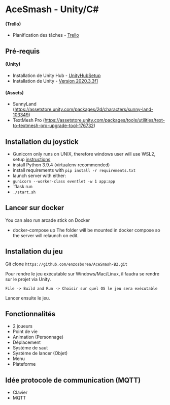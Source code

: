 # AceSmash - Unity/C#

#### (Trello) 
* Planification des tâches - [Trello](https://trello.com/b/WByZtZO1/acesmash) 

## Pré-requis

#### (Unity)

* Installation de Unity Hub - [UnityHubSetup](https://public-cdn.cloud.unity3d.com/hub/prod/UnityHubSetup.exe?_gl=1*3wa2xf*_ga*NDU3MzUxMDgxLjE2MjE5NTU5OTI.*_ga_1S78EFL1W5*MTYyMTk2MDAzMy4yLjEuMTYyMTk2MDAzOS41NA..&_ga=2.12565108.1134175248.1621955992-457351081.1621955992)
* Installation de Unity - [Version 2020.3.3f1](https://unity3d.com/fr/get-unity/download?thank-you=update&download_nid=64639&os=Win)

#### (Assets)

* SunnyLand (https://assetstore.unity.com/packages/2d/characters/sunny-land-103349)
* TextMesh Pro (https://assetstore.unity.com/packages/tools/utilities/text-to-textmesh-pro-upgrade-tool-176732)

## Installation du joystick

* Gunicorn only runs on UNIX, therefore windows user will use WSL2, setup [instructions](https://docs.microsoft.com/fr-fr/windows/wsl/install-win10)
* install Python 3.9.4 (virtualenv recommended)
* install requirements with `pip install -r requirements.txt`
* launch server with either:
* `gunicorn --worker-class eventlet -w 1 app:app`
* `flask run
* `./start.sh`

## Lancer sur docker
You can also run arcade stick on Docker

* docker-compose up The folder will be mounted in docker compose so the server will relaunch on edit.

## Installation du jeu

Git clone `https://github.com/enzosborea/AceSmash-B2.git`

Pour rendre le jeu exécutable sur Windows/Mac/Linux, il faudra se rendre sur le projet via Unity.

`File -> Build and Run -> Choisir sur quel OS le jeu sera exécutable`

Lancer ensuite le jeu.



## Fonctionnalités

- 2 joueurs
- Point de vie
- Animation (Personnage)
- Déplacement 
- Système de saut
- Système de lancer (Objet)
- Menu
- Plateforme

## Idée protocole de communication (MQTT)

* Clavier 
* MQTT
